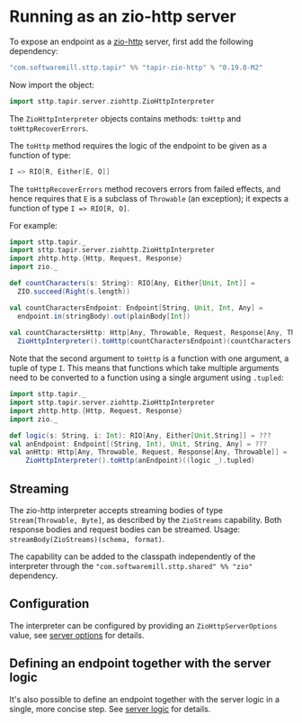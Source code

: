 # Running as an zio-http server

To expose an endpoint as a [zio-http](https://github.com/dream11/zio-http) server, first add the following dependency:

```scala
"com.softwaremill.sttp.tapir" %% "tapir-zio-http" % "0.19.0-M2"
```

Now import the object:

```scala
import sttp.tapir.server.ziohttp.ZioHttpInterpreter
```

The `ZioHttpInterpreter` objects contains methods: `toHttp` and `toHttpRecoverErrors`.

The `toHttp` method requires the logic of the endpoint to be given as a function of type:

```scala
I => RIO[R, Either[E, O]]
```

The `toHttpRecoverErrors` method recovers errors from failed effects, and hence requires that `E` is a subclass of
`Throwable` (an exception); it expects a function of type `I => RIO[R, O]`.

For example:

```scala
import sttp.tapir._
import sttp.tapir.server.ziohttp.ZioHttpInterpreter
import zhttp.http.{Http, Request, Response}
import zio._

def countCharacters(s: String): RIO[Any, Either[Unit, Int]] =
  ZIO.succeed(Right(s.length))

val countCharactersEndpoint: Endpoint[String, Unit, Int, Any] =
  endpoint.in(stringBody).out(plainBody[Int])
  
val countCharactersHttp: Http[Any, Throwable, Request, Response[Any, Throwable]]  =
  ZioHttpInterpreter().toHttp(countCharactersEndpoint)(countCharacters)
```

Note that the second argument to `toHttp` is a function with one argument, a tuple of type `I`. This means that
functions which take multiple arguments need to be converted to a function using a single argument using `.tupled`:

```scala
import sttp.tapir._
import sttp.tapir.server.ziohttp.ZioHttpInterpreter
import zhttp.http.{Http, Request, Response}
import zio._

def logic(s: String, i: Int): RIO[Any, Either[Unit,String]] = ???
val anEndpoint: Endpoint[(String, Int), Unit, String, Any] = ???
val anHttp: Http[Any, Throwable, Request, Response[Any, Throwable]] = 
    ZioHttpInterpreter().toHttp(anEndpoint)((logic _).tupled)
```

## Streaming

The zio-http interpreter accepts streaming bodies of type `Stream[Throwable, Byte]`, as described by the `ZioStreams`
capability. Both response bodies and request bodies can be streamed. Usage: `streamBody(ZioStreams)(schema, format)`.

The capability can be added to the classpath independently of the interpreter through the
`"com.softwaremill.sttp.shared" %% "zio"` dependency.

## Configuration

The interpreter can be configured by providing an `ZioHttpServerOptions` value, see
[server options](options.md) for details.

## Defining an endpoint together with the server logic

It's also possible to define an endpoint together with the server logic in a single, more concise step. See
[server logic](logic.md) for details.
